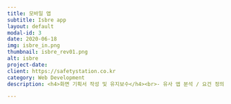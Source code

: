 ```yaml
---
title: 모바일 앱
subtitle: Isbre app
layout: default
modal-id: 3
date: 2020-06-18
img: isbre_in.png
thumbnail: isbre_rev01.png
alt: isbre
project-date: 
client: https://safetystation.co.kr
category: Web Development
description: <h4>화면 기획서 작성 및 유지보수</h4><br>- 유사 앱 분석 / 요건 정의 / 화면 기획서 작성<br>- 팝업, 이미지 잘림 현상 등 기타 오류사항 수정<br>- 업체관리 및 일정관리<br><br><h4>사용한 언어</h4>html<br>php<br>javascript<br>css<br>sql

---
```


